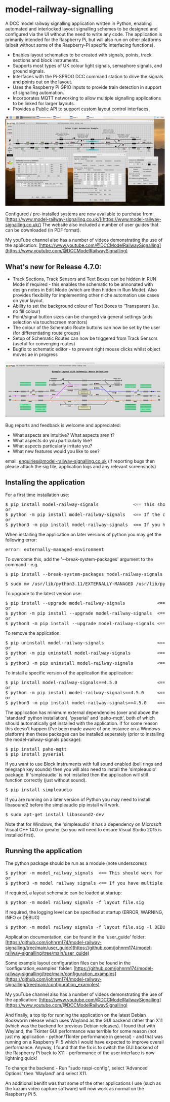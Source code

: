 # model-railway-signalling

A DCC model railway signalling application written in Python, enabling automated and interlocked layout 
signalling schemes to be designed and configured via the UI without the need to write any code. The
application is primarily intended for the Raspberry Pi, but will also run on other platforms (albeit 
without some of the Raspberry-Pi specific interfacing functions). 

* Enables layout schematics to be created with signals, points, track sections and block instruments.
* Supports most types of UK colour light signals, semaphore signals, and ground signals.
* Interfaces with the Pi-SPROG DCC command station to drive the signals and points out on the layout.
* Uses the Raspberry Pi GPIO inputs to provide train detection in support of signalling automation.
* Incorporates MQTT networking to allow multiple signalling applications to be linked for larger layouts.
* Provides a [Public API](https://github.com/johnrm174/model-railway-signalling/blob/main/PUBLIC_API.md) 
to support custom layout control interfaces.

![Example Screenshot](https://github.com/johnrm174/model-railway-signalling/blob/main/README_screenshot2.png)

Configured / pre-installed systems are now available to purchase from:
[https://www.model-railway-signalling.co.uk/](https://www.model-railway-signalling.co.uk/)
The website also included a number of user guides that can be downloaded (in PDF format).

My youTube channel also has a number of videos demonstrating the use of the application:
[https://www.youtube.com/@DCCModelRailwaySignalling](https://www.youtube.com/@DCCModelRailwaySignalling)

## What's new for Release 4.7.0:

* Track Sections, Track Sensors and Text Boxes can be hidden in RUN Mode if required - this enables the
schematic to be annonated with design notes in Edit Mode (which are then hidden in Run Mode). Also
provides flexibility for implementing other niche automation use cases on your layout.
* Ability to set the background colour of Text Boxes to 'Transparent (i.e. no fill colour)
* Point/signal button sizes can be changed via general settings (aids selection via touchscreen monitors)
* The colour of the Schematic Route buttons can now be set by the user (for differentiating route groups)
* Setup of Schematic Routes can now be triggered from Track Sensors (useful for converging routes)
* Bugfix to schematic editor - to prevent right mouse clicks whilst object moves ae in progress

![Example Screenshot2](https://github.com/johnrm174/model-railway-signalling/blob/main/README_screenshot1.png)

Bug reports and feedback is welcome and appreciated:
* What aspects are intuitive? What aspects aren't?
* What aspects do you particularly like?
* What aspects particularly irritate you?
* What new features would you like to see?

email: enquiries@model-railway-signalling.co.uk
(if reporting bugs then please attach the sig file, application logs and any relevant screenshots)

## Installing the application

For a first time installation use:
<pre>
$ pip install model-railway-signals             <== This should work for most python installations
or
$ python -m pip install model-railway-signals   <== If the command line version of pip is not installed/enabled
or
$ python3 -m pip install model-railway-signals  <== If you have multiple major versions of python installed
</pre>
When installing the application on later versions of python you may get the following error:
<pre>
error: externally-managed-environment
</pre>
To overcome this, add the '--break-system-packages' argument to the command - e.g.
<pre>
$ pip install --break-system-packages model-railway-signals 
</pre>
<pre>
$ sudo mv /usr/lib/python3.11/EXTERNALLY-MANAGED /usr/lib/python3.11/EXTERNALLY-MANAGED.old
</pre>
To upgrade to the latest version use:
<pre>
$ pip install --upgrade model-railway-signals            <== This should work for most python installations
or
$ python -m pip install --upgrade model-railway-signals  <== If the command line version of pip is not installed/enabled
or
$ python3 -m pip install --upgrade model-railway-signals <== If you have multiple major versions of python installed
</pre>
To remove the application:
<pre>
$ pip uninstall model-railway-signals                    <== This should work for most python installations
or
$ python -m pip uninstall model-railway-signals          <== If the command line version of pip is not installed/enabled
or
$ python3 -m pip uninstall model-railway-signals         <== If you have multiple major versions of python installed
</pre>
To install a specific version of the application the application:
<pre>
$ pip install model-railway-signals==4.5.0               <== This should work for most python installations
or
$ python -m pip install model-railway-signals==4.5.0     <== If the command line version of pip is not installed/enabled
or
$ python3 -m pip install model-railway-signals==4.5.0    <== If you have multiple major versions of python installed
</pre>
The application has minimum external dependencies (over and above the 'standard' python installation),
'pyserial' and 'paho-mqtt', both of which should automatically get installed with the application.
If for some reason this doesn't happen (I've been made aware of one instance on a Windows platform) then
these packages can be installed seperately (prior to installing the model-railway-signals package):
<pre>
$ pip install paho-mqtt
$ pip install pyserial
</pre>
If you want to use Block Instruments with full sound enabled (bell rings and telegraph key sounds)
then you will also need to install the 'simpleaudio' package. If 'simpleaudio' is not installed then 
the application will still function correctly (just without sound).
<pre>
$ pip install simpleaudio
</pre>
If you are running on a later version of Python you may need to install libasound2 before the simpleaudio pip install will work.
<pre>
$ sudo apt-get install libasound2-dev
</pre>
Note that for Windows, the 'simpleaudio' it has a dependency  on Microsoft Visual C++ 14.0 or greater 
(so you will need to ensure Visual Studio 2015 is installed first).


## Running the application

The python package should be run as a module (note underscores):
<pre>
$ python -m model_railway_signals  <== This should work for most python installations
or
$ python3 -m model_railway_signals <== If you have multiple major versions of python installed
</pre>
If required, a layout schematic can be loaded at startup:
<pre>
$ python -m model_railway_signals -f layout_file.sig
</pre>
If required, the logging level can be specified at startup (ERROR, WARNING, INFO or DEBUG)
<pre>
$ python -m model_railway_signals -f layout_file.sig -l DEBUG
</pre>

Application documentation, can be found in the 'user_guide' folder: 
[https://github.com/johnrm174/model-railway-signalling/tree/main/user_guide](https://github.com/johnrm174/model-railway-signalling/tree/main/user_guide)

Some example layout configuration files can be found in the 'configuration_examples' folder:
[https://github.com/johnrm174/model-railway-signalling/tree/main/configuration_examples](https://github.com/johnrm174/model-railway-signalling/tree/main/configuration_examples)

My youTube channel also has a number of videos demonstrating the use of the application:
[https://www.youtube.com/@DCCModelRailwaySignalling](https://www.youtube.com/@DCCModelRailwaySignalling)

And finally, a top tip for running the application on the latest Debian Bookworm release which uses Wayland as the GUI backend
rather than X11 (which was the backend for previous Debian releases). I found that with Wayland, the Tkinter GUI performance
was terrible for some reason (not just my application - python/Tkinter performance in general) - and that was running on a
Raspberry Pi 5 which I would have expected to improve overall performance. Anyway, I found that the fix is to switch the GUI
backend of the Raspberry Pi back to X11 - performance of the user interface is now lightning quick!

To change the backend - Run "sudo raspi-config", select 'Advanced Options' then 'Wayland' and select X11.

An additional benifit was that some of the other applications I use (such as the kazam video capture software)
will now work as normal on the Raspberry Pi 5.
